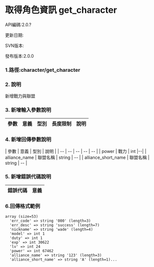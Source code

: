 # 取得角色資訊 get_character



API編碼:2.0.?





更新日期:

> 

SVN版本:

> 

發布版本:2.0.0
### 1.路徑:character/get_character

### 2. 說明
新增戰力與聯盟
### 3. 新增輸入參數說明
| 參數 | 意義 | 型別 |長度限制| 說明 |
| -- | -- | -- | -- | -- |





### 4. 新增回傳參數說明
| 參數 | 意義 | 型別 | 說明 |
| -- | -- | -- | -- | -- |
| power | 戰力 | int |--|
| alliance_name | 聯盟名稱 | string | -- |
| alliance_short_name | 聯盟名稱 | string | -- |




### 5. 新增錯誤代碼說明
|錯誤代碼|意義|
|--|--|


### 6.回傳格式範例

```
array (size=53)
  'err_code' => string '000' (length=3)
  'err_desc' => string 'success' (length=7)
  'nickname' => string 'wade' (length=4)
  'model' => int 1
  'duty' => int 1
  'exp' => int 30622
  'lv' => int 24
  'power' => int 67462
  'alliance_name' => string '123' (length=3)
  'alliance_short_name' => string 'A' (length=1)...
  ```

